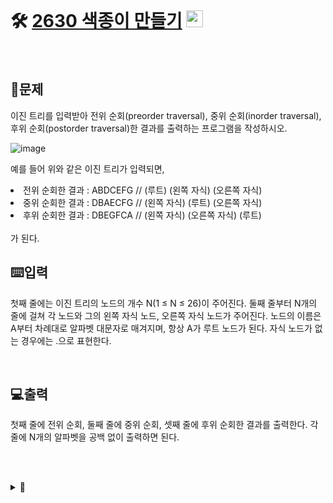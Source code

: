 <br>

# 🛠️ [2630 색종이 만들기](http://www.acmicpc.net/problem/2630) <img height="27px" width="27px" src="https://static.solved.ac/tier_small/9.svg"/>

<br>

## 📖문제
이진 트리를 입력받아 전위 순회(preorder traversal), 중위 순회(inorder traversal), 후위 순회(postorder traversal)한 결과를 출력하는 프로그램을 작성하시오.

![image](https://github.com/user-attachments/assets/7f0dcbf2-174b-461f-8470-56b4135500c6)

예를 들어 위와 같은 이진 트리가 입력되면,
<li> 전위 순회한 결과 : ABDCEFG // (루트) (왼쪽 자식) (오른쪽 자식) </li>
<li> 중위 순회한 결과 : DBAECFG // (왼쪽 자식) (루트) (오른쪽 자식) </li>
<li> 후위 순회한 결과 : DBEGFCA // (왼쪽 자식) (오른쪽 자식) (루트) </li> <br>
가 된다.

<br>

## ⌨️입력
첫째 줄에는 이진 트리의 노드의 개수 N(1 ≤ N ≤ 26)이 주어진다. 둘째 줄부터 N개의 줄에 걸쳐 각 노드와 그의 왼쪽 자식 노드, 오른쪽 자식 노드가 주어진다. 노드의 이름은 A부터 차례대로 알파벳 대문자로 매겨지며, 항상 A가 루트 노드가 된다. 자식 노드가 없는 경우에는 .으로 표현한다.

<br>

## 💻출력
첫째 줄에 전위 순회, 둘째 줄에 중위 순회, 셋째 줄에 후위 순회한 결과를 출력한다. 각 줄에 N개의 알파벳을 공백 없이 출력하면 된다.

<br><br>

<details>
  <summary>🎈</summary>
  <br>

함수 내에서 전역 변수 사용 시

``` python
def pre_order(node, list):                  
    global result                           
    result = result + node

   ...중략...
```

위와 같이 <code>global</code> 사용

  
</details>

<br><br>
